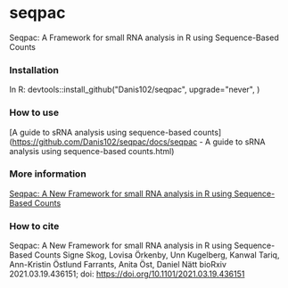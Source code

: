 # seqpac
Seqpac: A Framework for small RNA analysis in R using Sequence-Based Counts


### Installation
In R:
devtools::install_github("Danis102/seqpac", upgrade="never", )


### How to use 
[A guide to sRNA analysis using sequence-based counts](https://github.com/Danis102/seqpac/docs/seqpac - A guide to sRNA analysis using sequence-based counts.html)


### More information
[Seqpac: A New Framework for small RNA analysis in R using Sequence-Based Counts](https://www.biorxiv.org/content/10.1101/2021.03.19.436151v1)


### How to cite
Seqpac: A New Framework for small RNA analysis in R using Sequence-Based Counts
Signe Skog, Lovisa Örkenby, Unn Kugelberg, Kanwal Tariq, Ann-Kristin Östlund Farrants, Anita Öst, Daniel Nätt
bioRxiv 2021.03.19.436151; doi: https://doi.org/10.1101/2021.03.19.436151 
